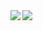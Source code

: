 <a href="https://github.com/anuraghazra/github-readme-stats">
  <img align="left" src="https://github-readme-stats.vercel.app/api?username=Code-Shinki&hide=contribs,prs&show_icons=true&count_private=true&theme=nord" />
</a>
<a href="https://github.com/anuraghazra/github-readme-stats">
  <img align="left" src="https://github-readme-stats.vercel.app/api/top-langs/?username=Code-Shinki&theme=nord" />
</a>
